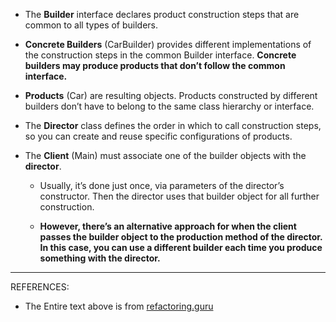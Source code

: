 - The **Builder** interface declares product construction steps
that are common to all types of builders.

- **Concrete Builders** (CarBuilder) provides different implementations 
of the construction steps in the common Builder interface. **Concrete builders may
produce products that don’t follow the common interface.**

- **Products** (Car) are resulting objects. Products constructed
 by different builders don’t have to belong to the same
 class hierarchy or interface.

- The **Director** class defines the order in which to call
 construction steps, so you can create and reuse specific
 configurations of products.
 
- The **Client** (Main) must associate one of the builder
 objects with the **director**.
    - Usually, it’s done just once, via parameters of
     the director’s constructor. Then the director uses
     that builder object for all further construction.
      
    - **However, there’s an alternative approach 
    for when the client passes the builder object to
    the production method of the director.
    In this case, you can use a different builder each 
    time you produce something with the director.** 
    
---
REFERENCES:
- The Entire text above is from [refactoring.guru](https://refactoring.guru/design-patterns/builder)